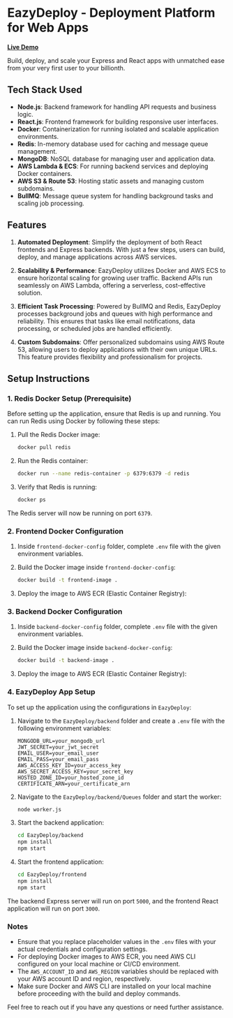 # EazyDeploy - Deployment Platform for Web Apps

[**Live Demo**](https://www.eazydeploy.online)

Build, deploy, and scale your Express and React apps with unmatched ease from your very first user to your billionth.

## Tech Stack Used

- **Node.js**: Backend framework for handling API requests and business logic.
- **React.js**: Frontend framework for building responsive user interfaces.
- **Docker**: Containerization for running isolated and scalable application environments.
- **Redis**: In-memory database used for caching and message queue management.
- **MongoDB**: NoSQL database for managing user and application data.
- **AWS Lambda & ECS**: For running backend services and deploying Docker containers.
- **AWS S3 & Route 53**: Hosting static assets and managing custom subdomains.
- **BullMQ**: Message queue system for handling background tasks and scaling job processing.

## Features

1. **Automated Deployment**: Simplify the deployment of both React frontends and Express backends. With just a few steps, users can build, deploy, and manage applications across AWS services.

2. **Scalability & Performance**: EazyDeploy utilizes Docker and AWS ECS to ensure horizontal scaling for growing user traffic. Backend APIs run seamlessly on AWS Lambda, offering a serverless, cost-effective solution.

3. **Efficient Task Processing**: Powered by BullMQ and Redis, EazyDeploy processes background jobs and queues with high performance and reliability. This ensures that tasks like email notifications, data processing, or scheduled jobs are handled efficiently.

4. **Custom Subdomains**: Offer personalized subdomains using AWS Route 53, allowing users to deploy applications with their own unique URLs. This feature provides flexibility and professionalism for projects.

## Setup Instructions

### 1. Redis Docker Setup (Prerequisite)

Before setting up the application, ensure that Redis is up and running. You can run Redis using Docker by following these steps:

1. Pull the Redis Docker image:

    ```bash
    docker pull redis
    ```

2. Run the Redis container:

    ```bash
    docker run --name redis-container -p 6379:6379 -d redis
    ```

3. Verify that Redis is running:

    ```bash
    docker ps
    ```

The Redis server will now be running on port `6379`.

### 2. Frontend Docker Configuration

1. Inside `frontend-docker-config` folder, complete `.env` file with the given environment variables.
2. Build the Docker image inside `frontend-docker-config`:

    ```bash
    docker build -t frontend-image .
    ```

3. Deploy the image to AWS ECR (Elastic Container Registry):

### 3. Backend Docker Configuration

1. Inside `backend-docker-config` folder, complete `.env` file with the given environment variables.
2. Build the Docker image inside `backend-docker-config`:

    ```bash
    docker build -t backend-image .
    ```

3. Deploy the image to AWS ECR (Elastic Container Registry):

### 4. EazyDeploy App Setup

To set up the application using the configurations in `EazyDeploy`:

1. Navigate to the `EazyDeploy/backend` folder and create a `.env` file with the following environment variables:

    ```env
    MONGODB_URL=your_mongodb_url
    JWT_SECRET=your_jwt_secret
    EMAIL_USER=your_email_user
    EMAIL_PASS=your_email_pass
    AWS_ACCESS_KEY_ID=your_access_key
    AWS_SECRET_ACCESS_KEY=your_secret_key
    HOSTED_ZONE_ID=your_hosted_zone_id
    CERTIFICATE_ARN=your_certificate_arn
    ```

2. Navigate to the `EazyDeploy/backend/Queues` folder and start the worker:

    ```bash
    node worker.js
    ```

3. Start the backend application:

    ```bash
    cd EazyDeploy/backend
    npm install
    npm start
    ```

4. Start the frontend application:

    ```bash
    cd EazyDeploy/frontend
    npm install
    npm start
    ```

The backend Express server will run on port `5000`, and the frontend React application will run on port `3000`.

### Notes

- Ensure that you replace placeholder values in the `.env` files with your actual credentials and configuration settings.
- For deploying Docker images to AWS ECR, you need AWS CLI configured on your local machine or CI/CD environment.
- The `AWS_ACCOUNT_ID` and `AWS_REGION` variables should be replaced with your AWS account ID and region, respectively.
- Make sure Docker and AWS CLI are installed on your local machine before proceeding with the build and deploy commands.

Feel free to reach out if you have any questions or need further assistance.
